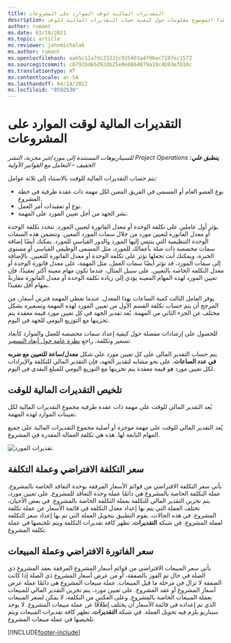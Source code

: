 ```yaml
---
title: التقديرات المالية لوقت الموارد على المشروعات
description: يوفر هذا الموضوع معلومات حول كيفية حساب التقديرات المالية للوقت.
author: rumant
ms.date: 03/19/2021
ms.topic: article
ms.reviewer: johnmichalak
ms.author: rumant
ms.openlocfilehash: aab5c11a7dc23331c935403a4f96ec7197ec1572
ms.sourcegitcommit: c0792bd65d92db25e0e8864879a19c4b93efb10c
ms.translationtype: HT
ms.contentlocale: ar-SA
ms.lasthandoff: 04/14/2022
ms.locfileid: "8592538"
---
```

# <a name="financial-estimates-for-resource-time-on-projects"></a>التقديرات المالية لوقت الموارد على المشروعات

_**ينطبق علي:** ‏‫Project Operations للسيناريوهات المستندة إلى مورد/غير مخزنة‬، ‏‫النشر الخفيف – التعامل مع الفواتير الأولية‬_

يتم حساب التقديرات المالية للوقت بالاستناد إلى ثلاثة عوامل: 

- نوع العضو العام أو المسمى في الفريق المعين لكل مهمة ذات عقدة طرفية في خطة المشروع. 
- نوع أو تعقيدات أمر العمل.
- نشر الجهد من أجل تعيين المورد على المهمة. 

يؤثر أول عاملين على تكلفة الوحدة أو معدل الفاتورة لتعيين المورد. تتحدد تكلفة الوحدة أو معدل الفاتورة لتعيين مورد من خلال سمات المورد المعين. وتتضمن هذه السمات الوحدة التنظيمية التي ينتمي إليها المورد والدور القياسي للمورد. يمكنك أيضًا إضافة سمات مخصصة ذات صلة بأعمالك للمورد، مثل المسمى الوظيفي القياسي أو مستوى الخبرة، ويمكنك أنت تجعلها تؤثر على تكلفة الوحدة أو معدل الفاتورة للتعيين.
بالإضافة إلى سمات المورد، قد تؤثر أيضًا سمات العمل، مثل المهمة، على معدل فاتورة الوحدة أو معدل التكلفة الخاصة بالتعيين. على سبيل المثال، عندما تكون مهام معينة أكثر تعقيدًا، فإن تعيين المورد لهذه المهام المعينة يؤدي إلى زيادة تكلفة الوحدة أو معدل الفاتورة مقارنةً بمهام أقل تعقيدًا.   

يوفر العامل الثالث كمية الساعات بهذا المعدل. عندما تغطي المهمة فترتي أسعار، من المرجح أن يتم حساب تكلفة القسم الأول من تعيين المورد لهذه المهمة وتسعيره بشكل مختلف عن الجزء الثاني من المهمة. يُعد تقدير الجهد في كل تعيين مورد قيمة معقدة يتم تخزينها مع التوزيع اليومي للجهد في اليوم.

للحصول على إرشادات مفصلة حول كيفية إعداد سمات مخصصة للعمل والموارد كأبعاد تسعير وتكلفة، راجع [نظرة عامة حول أبعاد التسعير](../pricing-costing/pricing-dimensions-overview.md).

يتم حساب التقدير المالي على كل تعيين مورد على شكل **معدل/ساعة للتعيين مع ضربه في عدد الساعات.**  على نحو مشابه لتقدير الجهد، فإن التقدير المالي للتكلفة والإيرادات لكل تعيين مورد هو قيمة معقدة يتم تخزينها مع التوزيع اليومي للمبلغ النقدي في اليوم. 

## <a name="summarizing-financial-estimates-for-time"></a>تلخيص التقديرات المالية للوقت
يُعد التقدير المالي للوقت على مهمة ذات عقدة طرفية مجموع التقديرات المالية لكل تعيينات الموارد لهذه المهمة.

يُعد التقدير المالي للوقت على مهمة موجزة أو أصلية مجموع التقديرات المالية على جميع المهام التابعة لها. هذه هي تكلفة العمالة المقدرة في المشروع. 

![تقديرات المورد.](./media/navigation12.png)

## <a name="default-cost-price-and-cost-currency"></a>سعر التكلفة الافتراضي وعملة التكلفة

يأتي سعر التكلفة الافتراضي من قوائم الأسعار المرفقة بوحدة التعاقد الخاصة بالمشروع. عملة التكلفة الخاصة بالمشروع هي دائمًا عملة وحدة التعاقد للمشروع. على تعيين مورد، يتم تخزين التقدير المالي للتكلفة بعملة التكلفة الخاصة بالمشروع. في بعض الأحيان، تختلف العملة التي يتم بها إعداد معدل التكلفة في قائمة الأسعار عن عملة تكلفة المشروع. في هذه الحالات، يقوم التطبيق بتحويل العملة التي تم بها إعداد سعر التكلفة لعملة المشروع. في شبكة **التقديرات**، تظهر كافة تقديرات التكلفة ويتم تلخيصها في عملة تكلفة المشروع. 

## <a name="default-bill-rate-and-sales-currency"></a>سعر الفاتورة الافتراضي وعملة المبيعات

يأتي سعر المبيعات الافتراضي من قوائم أسعار المشروع المرفقة بعقد المشروع ذي الصلة في حال تم الفوز بالصفقة، أو من عرض أسعار المشروع ذي الصلة إذا كانت الصفقة لا تزال في مرحلة ما قبل المبيعات. عملة مبيعات المشروع هي دائمًا عملة عرض أسعار المشروع أو عقد المشروع. على تعيين مورد، يتم تخزين التقدير المالي للمبيعات بعملة المبيعات الخاصة بالمشروع. وعلى العكس من التكلفة، لا يمكن لسعر المبيعات الذي تم إعداده في قائمة الأسعار أن يختلف إطلاقًا عن عملة مبيعات المشروع. لا يوجد سيناريو يلزم فيه تحويل العملة. في شبكة **التقديرات**، تظهر كافة تقديرات المبيعات ويتم تلخيصها في عملة مبيعات المشروع. 

[!INCLUDE[footer-include](../includes/footer-banner.md)]
